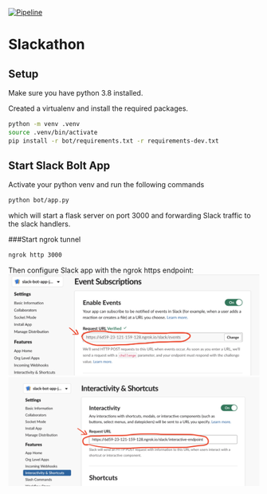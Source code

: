 [![Pipeline](https://github.com/pujunru/slackathon/actions/workflows/pipeline.yaml/badge.svg?branch=main)](https://github.com/pujunru/slackathon/actions/workflows/pipeline.yaml)
# Slackathon

## Setup
Make sure you have python 3.8 installed. 

Created a virtualenv and install the required packages.
```bash
python -m venv .venv
source .venv/bin/activate
pip install -r bot/requirements.txt -r requirements-dev.txt
```

## Start Slack Bolt App
Activate your python venv and run the following commands
```bash
python bot/app.py
```
which will start a flask server on port 3000 and forwarding Slack traffic to the slack handlers.


###Start ngrok tunnel
```bash
ngrok http 3000
```
Then configure Slack app with the ngrok https endpoint:
![](docs/assets/slack_setting_update_1.png)
![](docs/assets/slack_setting_update_2.png)